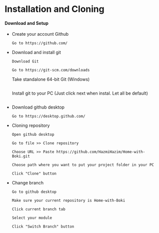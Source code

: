 # Installation and Cloning

#### Download and Setup

- Create your account Github
   ```
   Go to https://github.com/
   ```

- Download and install git
   ```
   Download Git
   ```
   ```
   Go to https://git-scm.com/downloads
   ```
   Take standalone 64-bit Git (Windows)
   ```
   ```
   Install git to your PC (Just click next when instal. Let all be default)
   ```
   
- Download github desktop
   ```
   Go to https://desktop.github.com/
   ```

- Cloning repository
   ```
   Open github desktop
   ```
   ```
   Go to file >> Clone repository
   ```
   ```
   Choose URL >> Paste https://github.com/HazmiHazim/Home-with-Boki.git
   ```
   ```
   Choose path where you want to put your project folder in your PC
   ```
   ```
   Click "Clone" button
   ```

- Change branch
   ```
   Go to github desktop
   ```
   ```
   Make sure your current repository is Home-with-Boki
   ```
   ```
   Click current branch tab
   ```
   ```
   Select your module
   ```
   ```
   Click "Switch Branch" button
   ```